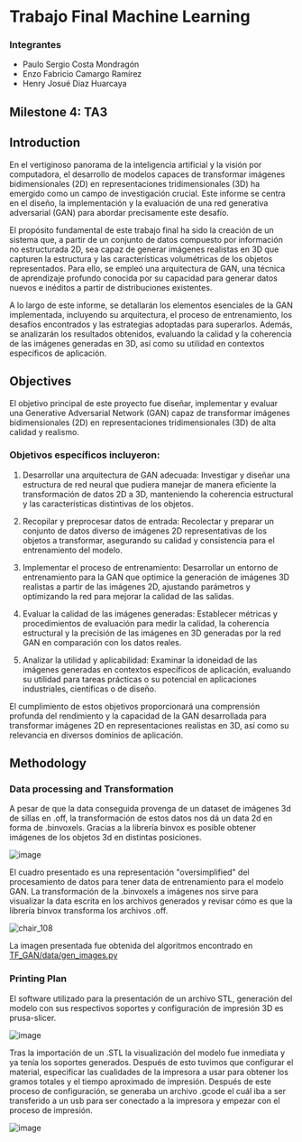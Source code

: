 # Trabajo Final Machine Learning
### Integrantes
- Paulo Sergio Costa Mondragón 
- Enzo Fabricio Camargo Ramírez
- Henry Josué Diaz Huarcaya
## Milestone 4: TA3
## Introduction

En el vertiginoso panorama de la inteligencia artificial y la visión por computadora, el desarrollo de modelos capaces de transformar imágenes bidimensionales (2D) en representaciones tridimensionales (3D) ha emergido como un campo de investigación crucial. Este informe se centra en el diseño, la implementación y la evaluación de una red generativa adversarial (GAN) para abordar precisamente este desafío.

El propósito fundamental de este trabajo final ha sido la creación de un sistema que, a partir de un conjunto de datos compuesto por información no estructurada 2D, sea capaz de generar imágenes realistas en 3D que capturen la estructura y las características volumétricas de los objetos representados. Para ello, se empleó una arquitectura de GAN, una técnica de aprendizaje profundo conocida por su capacidad para generar datos nuevos e inéditos a partir de distribuciones existentes.

A lo largo de este informe, se detallarán los elementos esenciales de la GAN implementada, incluyendo su arquitectura, el proceso de entrenamiento, los desafíos encontrados y las estrategias adoptadas para superarlos. Además, se analizarán los resultados obtenidos, evaluando la calidad y la coherencia de las imágenes generadas en 3D, así como su utilidad en contextos específicos de aplicación.

## Objectives

El objetivo principal de este proyecto fue diseñar, implementar y evaluar una Generative Adversarial Network (GAN) capaz de transformar imágenes bidimensionales (2D) en representaciones tridimensionales (3D) de alta calidad y realismo.

### Objetivos específicos incluyeron:

1. Desarrollar una arquitectura de GAN adecuada: Investigar y diseñar una estructura de red neural que pudiera manejar de manera eficiente la transformación de datos 2D a 3D, manteniendo la coherencia estructural y las características distintivas de los objetos.

2. Recopilar y preprocesar datos de entrada: Recolectar y preparar un conjunto de datos diverso de imágenes 2D representativas de los objetos a transformar, asegurando su calidad y consistencia para el entrenamiento del modelo.

3. Implementar el proceso de entrenamiento: Desarrollar un entorno de entrenamiento para la GAN que optimice la generación de imágenes 3D realistas a partir de las imágenes 2D, ajustando parámetros y optimizando la red para mejorar la calidad de las salidas.

4. Evaluar la calidad de las imágenes generadas: Establecer métricas y procedimientos de evaluación para medir la calidad, la coherencia estructural y la precisión de las imágenes en 3D generadas por la red GAN en comparación con los datos reales.

5. Analizar la utilidad y aplicabilidad: Examinar la idoneidad de las imágenes generadas en contextos específicos de aplicación, evaluando su utilidad para tareas prácticas o su potencial en aplicaciones industriales, científicas o de diseño.

El cumplimiento de estos objetivos proporcionará una comprensión profunda del rendimiento y la capacidad de la GAN desarrollada para transformar imágenes 2D en representaciones realistas en 3D, así como su relevancia en diversos dominios de aplicación.

## Methodology

### Data processing and Transformation

A pesar de que la data conseguida provenga de un dataset de imágenes 3d de sillas en .off, la transformación de estos datos nos dá un data 2d en forma de .binvoxels. Gracias a la librería binvox es posible obtener imágenes de los objetos 3d en distintas posiciones.

![image](https://github.com/PSCostaM/TF_MachineLearning_u201912086_u20201c579_u202010122/assets/48858434/db28a1a1-9d5b-4188-9f96-9fbc194127ec)

El cuadro presentado es una representación "oversimplified" del procesamiento de datos para tener data de entrenamiento para el modelo GAN. La transformación de la .binvoxels a imágenes nos sirve para visualizar la data escrita en los archivos generados y revisar cómo es que la librería binvox transforma los archivos .off.


![chair_108](https://github.com/PSCostaM/TF_MachineLearning_u201912086_u20201c579_u202010122/assets/48858434/f052564b-4b5c-4a76-bea0-c74ea4dcdfd7)

La imagen presentada fue obtenida del algoritmos encontrado en [TF_GAN/data/gen_images.py](https://github.com/PSCostaM/TF_MachineLearning_u201912086_u20201c579_u202010122/blob/master/TF_GAN/data/gen_images.py)

### Printing Plan

El software utilizado para la presentación de un archivo STL, generación del modelo con sus respectivos soportes y configuración de impresión 3D es prusa-slicer.

![image](https://github.com/PSCostaM/TF_MachineLearning_u201912086_u20201c579_u202010122/assets/48858434/ad2adde4-f9b0-4b82-892d-edcd72b3cd7f)

Tras la importación de un .STL la visualización del modelo fue inmediata y ya tenía los soportes generados. Después de esto tuvimos que configurar el material, especificar las cualidades de la impresora a usar para obtener los gramos totales y el tiempo aproximado de impresión. Después de este proceso de configuración, se generaba un archivo .gcode el cuál iba a ser transferido a un usb para ser conectado a la impresora y empezar con el proceso de impresión.

![image](https://github.com/PSCostaM/TF_MachineLearning_u201912086_u20201c579_u202010122/assets/48858434/3a476d6c-6279-4ab8-8173-77c7bc740add)


